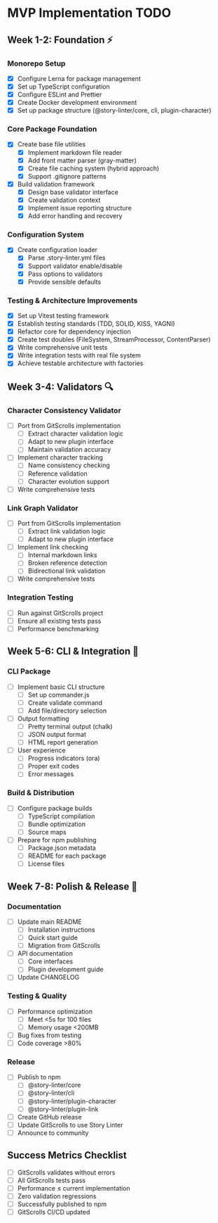 # MVP Implementation TODO

## Week 1-2: Foundation ⚡️

### Monorepo Setup
- [x] Configure Lerna for package management
- [x] Set up TypeScript configuration
- [x] Configure ESLint and Prettier
- [x] Create Docker development environment
- [x] Set up package structure (@story-linter/core, cli, plugin-character)

### Core Package Foundation
- [x] Create base file utilities
  - [x] Implement markdown file reader
  - [x] Add front matter parser (gray-matter)
  - [x] Create file caching system (hybrid approach)
  - [x] Support .gitignore patterns
- [x] Build validation framework
  - [x] Design base validator interface
  - [x] Create validation context
  - [x] Implement issue reporting structure
  - [x] Add error handling and recovery

### Configuration System
- [x] Create configuration loader
  - [x] Parse .story-linter.yml files
  - [x] Support validator enable/disable
  - [x] Pass options to validators
  - [x] Provide sensible defaults

### Testing & Architecture Improvements
- [x] Set up Vitest testing framework
- [x] Establish testing standards (TDD, SOLID, KISS, YAGNI)
- [x] Refactor core for dependency injection
- [x] Create test doubles (FileSystem, StreamProcessor, ContentParser)
- [x] Write comprehensive unit tests
- [x] Write integration tests with real file system
- [x] Achieve testable architecture with factories

## Week 3-4: Validators 🔍

### Character Consistency Validator
- [ ] Port from GitScrolls implementation
  - [ ] Extract character validation logic
  - [ ] Adapt to new plugin interface
  - [ ] Maintain validation accuracy
- [ ] Implement character tracking
  - [ ] Name consistency checking
  - [ ] Reference validation
  - [ ] Character evolution support
- [ ] Write comprehensive tests

### Link Graph Validator
- [ ] Port from GitScrolls implementation
  - [ ] Extract link validation logic
  - [ ] Adapt to new plugin interface
- [ ] Implement link checking
  - [ ] Internal markdown links
  - [ ] Broken reference detection
  - [ ] Bidirectional link validation
- [ ] Write comprehensive tests

### Integration Testing
- [ ] Run against GitScrolls project
- [ ] Ensure all existing tests pass
- [ ] Performance benchmarking

## Week 5-6: CLI & Integration 🚀

### CLI Package
- [ ] Implement basic CLI structure
  - [ ] Set up commander.js
  - [ ] Create validate command
  - [ ] Add file/directory selection
- [ ] Output formatting
  - [ ] Pretty terminal output (chalk)
  - [ ] JSON output format
  - [ ] HTML report generation
- [ ] User experience
  - [ ] Progress indicators (ora)
  - [ ] Proper exit codes
  - [ ] Error messages

### Build & Distribution
- [ ] Configure package builds
  - [ ] TypeScript compilation
  - [ ] Bundle optimization
  - [ ] Source maps
- [ ] Prepare for npm publishing
  - [ ] Package.json metadata
  - [ ] README for each package
  - [ ] License files

## Week 7-8: Polish & Release 🎯

### Documentation
- [ ] Update main README
  - [ ] Installation instructions
  - [ ] Quick start guide
  - [ ] Migration from GitScrolls
- [ ] API documentation
  - [ ] Core interfaces
  - [ ] Plugin development guide
- [ ] Update CHANGELOG

### Testing & Quality
- [ ] Performance optimization
  - [ ] Meet <5s for 100 files
  - [ ] Memory usage <200MB
- [ ] Bug fixes from testing
- [ ] Code coverage >80%

### Release
- [ ] Publish to npm
  - [ ] @story-linter/core
  - [ ] @story-linter/cli
  - [ ] @story-linter/plugin-character
  - [ ] @story-linter/plugin-link
- [ ] Create GitHub release
- [ ] Update GitScrolls to use Story Linter
- [ ] Announce to community

## Success Metrics Checklist

- [ ] GitScrolls validates without errors
- [ ] All GitScrolls tests pass
- [ ] Performance ≤ current implementation
- [ ] Zero validation regressions
- [ ] Successfully published to npm
- [ ] GitScrolls CI/CD updated